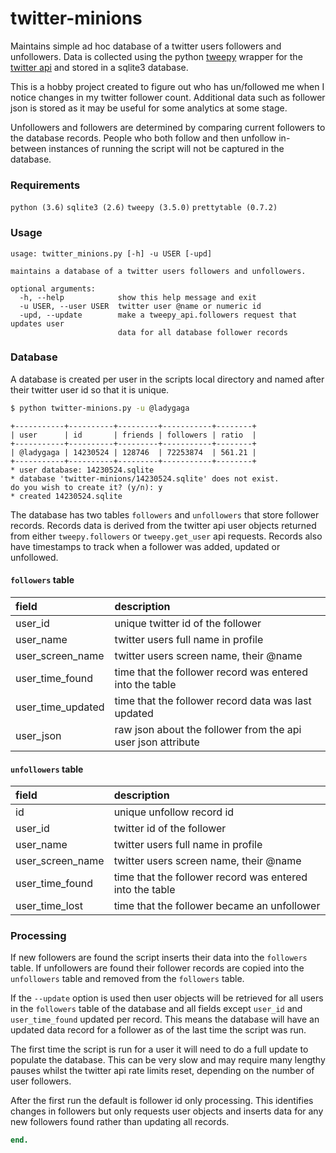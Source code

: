 # twitter-minions
Maintains simple ad hoc database of a twitter users followers and unfollowers. Data is collected using the python [tweepy](http://www.tweepy.org/) wrapper for the [twitter api](https://developer.twitter.com/en/docs/api-reference-index) and stored in a sqlite3 database.

This is a hobby project created to figure out who has un/followed me when I notice changes in my twitter follower count. Additional data such as follower json is stored as it may be useful for some analytics at some stage.

Unfollowers and followers are determined by comparing current followers to the database records. People who both follow and then unfollow in-between instances of running the script will not be captured in the database.

### Requirements

```python (3.6)``` ```sqlite3 (2.6)```
```tweepy (3.5.0)``` ```prettytable (0.7.2)```

### Usage

```
usage: twitter_minions.py [-h] -u USER [-upd]

maintains a database of a twitter users followers and unfollowers.

optional arguments:
  -h, --help            show this help message and exit
  -u USER, --user USER  twitter user @name or numeric id
  -upd, --update        make a tweepy_api.followers request that updates user
                        data for all database follower records
```

### Database

A database is created per user in the scripts local directory and named after their twitter user id so that it is unique.
```sh
$ python twitter-minions.py -u @ladygaga
```
```
+-----------+----------+---------+-----------+--------+
| user      | id       | friends | followers | ratio  |
+-----------+----------+---------+-----------+--------+
| @ladygaga | 14230524 | 128746  | 72253874  | 561.21 |
+-----------+----------+---------+-----------+--------+
* user database: 14230524.sqlite
* database 'twitter-minions/14230524.sqlite' does not exist.
do you wish to create it? (y/n): y
* created 14230524.sqlite
```
The database has two tables ```followers``` and ```unfollowers``` that store follower records. Records data is derived from the twitter api user objects returned from either ```tweepy.followers``` or ```tweepy.get_user``` api requests. Records also have timestamps to track when a follower was added, updated or unfollowed.

#### ```followers``` table

| field | description
| :----- | :----- |
| user_id | unique twitter id of the follower
| user_name | twitter users full name in profile
| user_screen_name | twitter users screen name, their @name
| user_time_found | time that the follower record was entered into the table
| user_time_updated | time that the follower record data was last updated
| user_json | raw json about the follower from the api user json attribute

#### ```unfollowers``` table

| field | description
| :----- | :----- |
| id | unique unfollow record id
| user_id | twitter id of the follower
| user_name | twitter users full name in profile
| user_screen_name | twitter users screen name, their @name
| user_time_found | time that the follower record was entered into the table
| user_time_lost | time that the follower became an unfollower

### Processing

If new followers are found the script inserts their data into the ```followers``` table. If unfollowers are found their follower records are copied into the ```unfollowers``` table and removed from the ```followers``` table.

If the ```--update``` option is used then user objects will be retrieved for all users in the ```followers``` table of the database and all fields except ```user_id``` and ```user_time_found``` updated per record. This means the database will have an updated data record for a follower as of the last time the script was run.

The first time the script is run for a user it will need to do a full update to populate the database. This can be very slow and may require many lengthy pauses whilst the twitter api rate limits reset, depending on the number of user followers.

After the first run the default is follower id only processing. This identifies changes in followers but only requests user objects and inserts data for any new followers found rather than updating all records.
```ruby
end.
```
